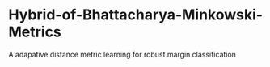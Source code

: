 # Hybrid-of-Bhattacharya-Minkowski-Metrics
A adapative distance metric learning for robust margin classification
